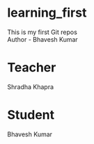 # learning_first
This is my first Git repos
<br>
Author - Bhavesh Kumar

# Teacher
Shradha Khapra

# Student
Bhavesh Kumar

